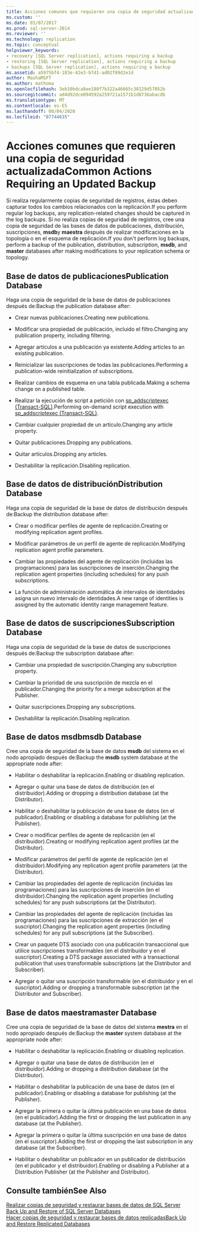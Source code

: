 ```yaml
---
title: Acciones comunes que requieren una copia de seguridad actualizada | Microsoft Docs
ms.custom: ''
ms.date: 03/07/2017
ms.prod: sql-server-2014
ms.reviewer: ''
ms.technology: replication
ms.topic: conceptual
helpviewer_keywords:
- recovery [SQL Server replication], actions requiring a backup
- restoring [SQL Server replication], actions requiring a backup
- backups [SQL Server replication], actions requiring a backup
ms.assetid: a5975bf4-183e-42e3-b7d1-ad02f89d2e1d
author: MashaMSFT
ms.author: mathoma
ms.openlocfilehash: 3eb10bdca8ee188f7b322a46665c38129d57052b
ms.sourcegitcommit: ad4d92dce894592a259721a1571b1d8736abacdb
ms.translationtype: MT
ms.contentlocale: es-ES
ms.lasthandoff: 08/04/2020
ms.locfileid: "87744635"
---
```

# <a name="common-actions-requiring-an-updated-backup"></a><span data-ttu-id="af30e-102">Acciones comunes que requieren una copia de seguridad actualizada</span><span class="sxs-lookup"><span data-stu-id="af30e-102">Common Actions Requiring an Updated Backup</span></span>
  <span data-ttu-id="af30e-103">Si realiza regularmente copias de seguridad de registros, éstas deben capturar todos los cambios relacionados con la replicación.</span><span class="sxs-lookup"><span data-stu-id="af30e-103">If you perform regular log backups, any replication-related changes should be captured in the log backups.</span></span> <span data-ttu-id="af30e-104">Si no realiza copias de seguridad de registros, cree una copia de seguridad de las bases de datos de publicaciones, distribución, suscripciones, **msdb**y **maestra** después de realizar modificaciones en la topología o en el esquema de replicación.</span><span class="sxs-lookup"><span data-stu-id="af30e-104">If you don't perform log backups, perform a backup of the publication, distribution, subscription, **msdb**, and **master** databases after making modifications to your replication schema or topology.</span></span>  
  
## <a name="publication-database"></a><span data-ttu-id="af30e-105">Base de datos de publicaciones</span><span class="sxs-lookup"><span data-stu-id="af30e-105">Publication Database</span></span>  
 <span data-ttu-id="af30e-106">Haga una copia de seguridad de la base de datos de publicaciones después de:</span><span class="sxs-lookup"><span data-stu-id="af30e-106">Backup the publication database after:</span></span>  
  
-   <span data-ttu-id="af30e-107">Crear nuevas publicaciones.</span><span class="sxs-lookup"><span data-stu-id="af30e-107">Creating new publications.</span></span>  
  
-   <span data-ttu-id="af30e-108">Modificar una propiedad de publicación, incluido el filtro.</span><span class="sxs-lookup"><span data-stu-id="af30e-108">Changing any publication property, including filtering.</span></span>  
  
-   <span data-ttu-id="af30e-109">Agregar artículos a una publicación ya existente.</span><span class="sxs-lookup"><span data-stu-id="af30e-109">Adding articles to an existing publication.</span></span>  
  
-   <span data-ttu-id="af30e-110">Reinicializar las suscripciones de todas las publicaciones.</span><span class="sxs-lookup"><span data-stu-id="af30e-110">Performing a publication-wide reinitialization of subscriptions.</span></span>  
  
-   <span data-ttu-id="af30e-111">Realizar cambios de esquema en una tabla publicada.</span><span class="sxs-lookup"><span data-stu-id="af30e-111">Making a schema change on a published table.</span></span>  
  
-   <span data-ttu-id="af30e-112">Realizar la ejecución de script a petición con [sp_addscriptexec &#40;Transact-SQL&#41;](/sql/relational-databases/system-stored-procedures/sp-addscriptexec-transact-sql).</span><span class="sxs-lookup"><span data-stu-id="af30e-112">Performing on-demand script execution with [sp_addscriptexec &#40;Transact-SQL&#41;](/sql/relational-databases/system-stored-procedures/sp-addscriptexec-transact-sql).</span></span>  
  
-   <span data-ttu-id="af30e-113">Cambiar cualquier propiedad de un artículo.</span><span class="sxs-lookup"><span data-stu-id="af30e-113">Changing any article property.</span></span>  
  
-   <span data-ttu-id="af30e-114">Quitar publicaciones.</span><span class="sxs-lookup"><span data-stu-id="af30e-114">Dropping any publications.</span></span>  
  
-   <span data-ttu-id="af30e-115">Quitar artículos.</span><span class="sxs-lookup"><span data-stu-id="af30e-115">Dropping any articles.</span></span>  
  
-   <span data-ttu-id="af30e-116">Deshabilitar la replicación.</span><span class="sxs-lookup"><span data-stu-id="af30e-116">Disabling replication.</span></span>  
  
## <a name="distribution-database"></a><span data-ttu-id="af30e-117">Base de datos de distribución</span><span class="sxs-lookup"><span data-stu-id="af30e-117">Distribution Database</span></span>  
 <span data-ttu-id="af30e-118">Haga una copia de seguridad de la base de datos de distribución después de:</span><span class="sxs-lookup"><span data-stu-id="af30e-118">Backup the distribution database after:</span></span>  
  
-   <span data-ttu-id="af30e-119">Crear o modificar perfiles de agente de replicación.</span><span class="sxs-lookup"><span data-stu-id="af30e-119">Creating or modifying replication agent profiles.</span></span>  
  
-   <span data-ttu-id="af30e-120">Modificar parámetros de un perfil de agente de replicación.</span><span class="sxs-lookup"><span data-stu-id="af30e-120">Modifying replication agent profile parameters.</span></span>  
  
-   <span data-ttu-id="af30e-121">Cambiar las propiedades del agente de replicación (incluidas las programaciones) para las suscripciones de inserción.</span><span class="sxs-lookup"><span data-stu-id="af30e-121">Changing the replication agent properties (including schedules) for any push subscriptions.</span></span>  
  
-   <span data-ttu-id="af30e-122">La función de administración automática de intervalos de identidades asigna un nuevo intervalo de identidades.</span><span class="sxs-lookup"><span data-stu-id="af30e-122">A new range of identities is assigned by the automatic identity range management feature.</span></span>  
  
## <a name="subscription-database"></a><span data-ttu-id="af30e-123">Base de datos de suscripciones</span><span class="sxs-lookup"><span data-stu-id="af30e-123">Subscription Database</span></span>  
 <span data-ttu-id="af30e-124">Haga una copia de seguridad de la base de datos de suscripciones después de:</span><span class="sxs-lookup"><span data-stu-id="af30e-124">Backup the subscription database after:</span></span>  
  
-   <span data-ttu-id="af30e-125">Cambiar una propiedad de suscripción.</span><span class="sxs-lookup"><span data-stu-id="af30e-125">Changing any subscription property.</span></span>  
  
-   <span data-ttu-id="af30e-126">Cambiar la prioridad de una suscripción de mezcla en el publicador.</span><span class="sxs-lookup"><span data-stu-id="af30e-126">Changing the priority for a merge subscription at the Publisher.</span></span>  
  
-   <span data-ttu-id="af30e-127">Quitar suscripciones.</span><span class="sxs-lookup"><span data-stu-id="af30e-127">Dropping any subscriptions.</span></span>  
  
-   <span data-ttu-id="af30e-128">Deshabilitar la replicación.</span><span class="sxs-lookup"><span data-stu-id="af30e-128">Disabling replication.</span></span>  
  
## <a name="msdb-database"></a><span data-ttu-id="af30e-129">Base de datos msdb</span><span class="sxs-lookup"><span data-stu-id="af30e-129">msdb Database</span></span>  
 <span data-ttu-id="af30e-130">Cree una copia de seguridad de la base de datos **msdb** del sistema en el nodo apropiado después de:</span><span class="sxs-lookup"><span data-stu-id="af30e-130">Backup the **msdb** system database at the appropriate node after:</span></span>  
  
-   <span data-ttu-id="af30e-131">Habilitar o deshabilitar la replicación.</span><span class="sxs-lookup"><span data-stu-id="af30e-131">Enabling or disabling replication.</span></span>  
  
-   <span data-ttu-id="af30e-132">Agregar o quitar una base de datos de distribución (en el distribuidor).</span><span class="sxs-lookup"><span data-stu-id="af30e-132">Adding or dropping a distribution database (at the Distributor).</span></span>  
  
-   <span data-ttu-id="af30e-133">Habilitar o deshabilitar la publicación de una base de datos (en el publicador).</span><span class="sxs-lookup"><span data-stu-id="af30e-133">Enabling or disabling a database for publishing (at the Publisher).</span></span>  
  
-   <span data-ttu-id="af30e-134">Crear o modificar perfiles de agente de replicación (en el distribuidor).</span><span class="sxs-lookup"><span data-stu-id="af30e-134">Creating or modifying replication agent profiles (at the Distributor).</span></span>  
  
-   <span data-ttu-id="af30e-135">Modificar parámetros del perfil de agente de replicación (en el distribuidor).</span><span class="sxs-lookup"><span data-stu-id="af30e-135">Modifying any replication agent profile parameters (at the Distributor).</span></span>  
  
-   <span data-ttu-id="af30e-136">Cambiar las propiedades del agente de replicación (incluidas las programaciones) para las suscripciones de inserción (en el distribuidor).</span><span class="sxs-lookup"><span data-stu-id="af30e-136">Changing the replication agent properties (including schedules) for any push subscriptions (at the Distributor).</span></span>  
  
-   <span data-ttu-id="af30e-137">Cambiar las propiedades del agente de replicación (incluidas las programaciones) para las suscripciones de extracción (en el suscriptor).</span><span class="sxs-lookup"><span data-stu-id="af30e-137">Changing the replication agent properties (including schedules) for any pull subscriptions (at the Subscriber).</span></span>  
  
-   <span data-ttu-id="af30e-138">Crear un paquete DTS asociado con una publicación transaccional que utilice suscripciones transformables (en el distribuidor y en el suscriptor).</span><span class="sxs-lookup"><span data-stu-id="af30e-138">Creating a DTS package associated with a transactional publication that uses transformable subscriptions (at the Distributor and Subscriber).</span></span>  
  
-   <span data-ttu-id="af30e-139">Agregar o quitar una suscripción transformable (en el distribuidor y en el suscriptor).</span><span class="sxs-lookup"><span data-stu-id="af30e-139">Adding or dropping a transformable subscription (at the Distributor and Subscriber).</span></span>  
  
## <a name="master-database"></a><span data-ttu-id="af30e-140">Base de datos maestra</span><span class="sxs-lookup"><span data-stu-id="af30e-140">master Database</span></span>  
 <span data-ttu-id="af30e-141">Cree una copia de seguridad de la base de datos del sistema **mestra** en el nodo apropiado después de:</span><span class="sxs-lookup"><span data-stu-id="af30e-141">Backup the **master** system database at the appropriate node after:</span></span>  
  
-   <span data-ttu-id="af30e-142">Habilitar o deshabilitar la replicación.</span><span class="sxs-lookup"><span data-stu-id="af30e-142">Enabling or disabling replication.</span></span>  
  
-   <span data-ttu-id="af30e-143">Agregar o quitar una base de datos de distribución (en el distribuidor).</span><span class="sxs-lookup"><span data-stu-id="af30e-143">Adding or dropping a distribution database (at the Distributor).</span></span>  
  
-   <span data-ttu-id="af30e-144">Habilitar o deshabilitar la publicación de una base de datos (en el publicador).</span><span class="sxs-lookup"><span data-stu-id="af30e-144">Enabling or disabling a database for publishing (at the Publisher).</span></span>  
  
-   <span data-ttu-id="af30e-145">Agregar la primera o quitar la última publicación en una base de datos (en el publicador).</span><span class="sxs-lookup"><span data-stu-id="af30e-145">Adding the first or dropping the last publication in any database (at the Publisher).</span></span>  
  
-   <span data-ttu-id="af30e-146">Agregar la primera o quitar la última suscripción en una base de datos (en el suscriptor).</span><span class="sxs-lookup"><span data-stu-id="af30e-146">Adding the first or dropping the last subscription in any database (at the Subscriber).</span></span>  
  
-   <span data-ttu-id="af30e-147">Habilitar o deshabilitar un publicador en un publicador de distribución (en el publicador y el distribuidor).</span><span class="sxs-lookup"><span data-stu-id="af30e-147">Enabling or disabling a Publisher at a Distribution Publisher (at the Publisher and Distributor).</span></span>  
  
## <a name="see-also"></a><span data-ttu-id="af30e-148">Consulte también</span><span class="sxs-lookup"><span data-stu-id="af30e-148">See Also</span></span>  
 <span data-ttu-id="af30e-149">[Realizar copias de seguridad y restaurar bases de datos de SQL Server](../../backup-restore/back-up-and-restore-of-sql-server-databases.md) </span><span class="sxs-lookup"><span data-stu-id="af30e-149">[Back Up and Restore of SQL Server Databases](../../backup-restore/back-up-and-restore-of-sql-server-databases.md) </span></span>  
 [<span data-ttu-id="af30e-150">Hacer copias de seguridad y restaurar bases de datos replicadas</span><span class="sxs-lookup"><span data-stu-id="af30e-150">Back Up and Restore Replicated Databases</span></span>](back-up-and-restore-replicated-databases.md)  
  
  
